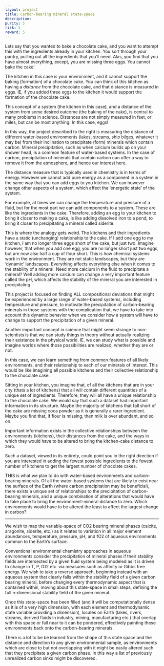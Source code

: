 ```yaml
---
layout: project
title: Carbon-bearing mineral state-space
description: 
purity: 5
risk: 5
reward: 5
---
```

Lets say that you wanted to bake a chocolate cake, and you want to attempt this with the ingredients already in your kitchen. You sort through your pantry, pulling out all the ingredients that you’ll need. Alas, you find that you have almost everything, except, you are missing three eggs. You cannot bake the cake!

The kitchen in this case is your environment, and it cannot support the baking (formation) of a chocolate cake. You can think of this kitchen as having a *distance* from the chocolate cake, and that distance is measured in eggs. IE, if you added three eggs to the kitchen it would support the formation of the chocolate cake. 


This concept of a system (the kitchen in this case), and a distance of the system from some desired outcome (the baking of the cake), is central to many problems in science. Distances are not simply measured in feet, or miles, but can be most anything. In this case, eggs!


In this way, the project described to the right is measuring the distance of different water-based environments (lakes, streams, ship bilges, whatever it may be) from their inclination to precipitate (form) minerals which contain carbon. Mineral precipitation, such as when calcium builds up on your shower head, is a common feature of water-based systems. In the case of carbon, precipitation of minerals that contain carbon can offer a way to remove it from the atmosphere, and hence our interest here.

The distance measure that is typically used in chemistry is in terms of energy. However we cannot add pure energy as a component in a system in the same way that you can add eggs to you kitchen. We can however change other aspects of a system, which affect the ‘energetic state’ of the system. 

For example, at times we can change the temperature and pressure of a fluid, but for the most part we can add components to a system. These are like the ingredients in the cake. Therefore, adding an egg to your kitchen to bring it closer to making a cake, is like adding dissolved iron to a pond, to bring it closer to precipitating a mineral called siderite.


This is where the analogy gets weird. The kitchens and their ingredients have a static (unchanging) relationship to the cake. If I add one egg to my kitchen, I am no longer three eggs short of the cake, but just two. Imagine however, that when you add one egg, you are no longer short just two eggs, but are now also half a cup of flour short. This is how chemical systems work in the environment. They are not static landscapes, but they are ‘dynamic’ landscapes. Everything affects everything else when it comes to the stability of a mineral. Need more calcium in the fluid to precipitate a mineral? Well adding more calcium can change a very important feature called the pH, which affects the stability of the mineral you are interested in precipitating.

This project is focused on finding ALL compositional deviations that might be experienced by a large range of water-based systems, including temperature and pressure, to motivate the precipitation of carbon-bearing minerals in those systems with the complication that, we have to take into account this dynamic behavior when we consider how a system will have to change to support the precipitation of a given mineral.


Another important concept in science that might seem strange to non-scientists is that we can study things in theory without actually realizing their existence in the physical world. IE, we can study what is possible and imagine worlds where those possibilities are realized, whether they are or not.

In this case, we can learn something from common features of all likely environments, and their relationship to each of our minerals of interest. This would be like imagining all possible kitchens and their collective relationship to the chocolate cake. 

Sitting in your kitchen, you imagine that, of all the kitchens that are in your city (thats a lot of kitchens) that all will contain different quantities of a unique set of ingredients. Therefore, they will all have a unique relationship to the chocolate cake. We would say that such a dataset had important information in its structure. Maybe the majority of kitchens that fall short of the cake are missing coca powder as it is generally a rarer ingredient. Maybe you find that, if flour is missing, then milk is over abundant, and so on. 

Important information exists in the collective relationships between the environments (kitchens), their distances from the cake, and the ways in which they would have to be altered to bring the kitchen-cake distance to zero.

Such a dataset, viewed in its entirety, could point you in the right direction if you are interested in adding the fewest possible ingredients to the fewest number of kitchens to get the largest number of chocolate cakes.

THIS is what we plan to do with water-based environments and carbon-bearing minerals.
Of all the water-based systems that are likely to exist near the surface of the Earth (where carbon precipitation may be beneficial), there exists a unique set of relationships to the precipitation of carbon-bearing minerals, and a unique combination of alterations that would have to take place to bring the environment-mineral distance to zero. Which environments would have to be altered the least to affect the largest change in carbon?


<hr />

We wish to map the variable-space of CO2 bearing mineral phases (calcite, aragonite, siderite, etc.) 
as it relates to variation in all major element abundances, temperature, pressure, pH, and fO2 of aqueous 
environments common to the Earth’s surface.

Conventional environmental chemistry approaches in aqueous environments consider the precipitation of 
mineral phases if their stability fields are intersected by a given fluid system being modeled as it is 
driven to change in T, P, fO2 etc. via measures such as affinity or Gibbs free energy. We wish to take 
a reverse approach, beginning instead with an aqueous system that clearly falls within the stability 
field of a given carbon bearing mineral, before changing every thermodynamic aspect that is contained 
within, moving about this state-space in small steps, defining the full n-dimensional stability field of the given mineral. 


Once this state-space has been filled (and it will be computationally dense as it is of a very high dimension, 
with each element and thermodynamic state variable providing a dimension), locales on Earth (lakes, rivers, 
streams, derived fluids in industry, mining, manufacturing etc.) that overlap with this space or fall near 
to it can be pondered, effectively painting these environments back onto the carbon-bearing minerals. 

There is a lot to be be learned from the shape of this state space and the distance and direction to any 
given environmental sample, as environments which are close to but not overlapping with it might be easily 
altered such that they precipitate a given carbon phase. In this way a list of previously unrealized carbon 
sinks might be discovered.
